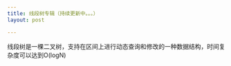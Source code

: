 ```yaml
---
title: 线段树专辑（持续更新中。。。）
layout: post

---
```


线段树是一棵二叉树，支持在区间上进行动态查询和修改的一种数据结构，时间复杂度可以达到<let>O(logN)</let>
